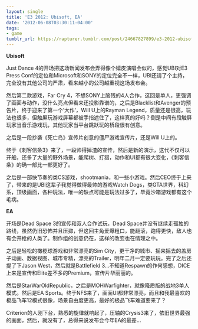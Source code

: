 ```yaml
---
layout: single
title: 'E3 2012: Ubisoft, EA'
date: '2012-06-08T03:30:11-04:00'
tags:
- game
tumblr_url: https://rapturer.tumblr.com/post/24667827899/e3-2012-ubisoft-ea
---
```

 **Ubisoft**

Just Dance 4的开场把这场新闻发布会弄得像个嬉皮演唱会似的，感觉UBI对E3 Press Conf的定位和Microsoft和SONY的定位完全不一样，UBI还请了个主持，完全没有其他公司的严肃，看来越小的公司越重视这场发布会。

然后第二款游戏，Far Cry 4，不想SONY上脑残的4人合作，这回是单人，更强调了画面与动作，没什么亮点但看来还投影靠谱的，之后是Blacklist和Avenger的预告片，终于迎来了第一个’大作‘，Will U上的Rayman Legend，质量还是很高，玩法也很多，但触屏玩游戏屏幕都被手指遮住了，这样真的好吗？倒是中间有段触屏玩家当音乐游戏玩，其他玩家当平台跳跃玩的桥段很有创意。

之后是一段抄袭《死亡岛》宣传片创意的僵尸游戏宣传片，还是Will U上的。

终于《刺客信条3》来了，一段帅得掉渣的宣传，然后是新的演示，这代不仅可以开船，还多了大量的野外场景，能爬树、打猎，动作和UI都有很大变化，《刺客信条》的确一部比一部更好了。

之后是一部快节奏的类CS游戏，shootmania，和一些小游戏。然后CEO终于上来了，带来的是UBI这辈子我觉得做得最帅的游戏Watch Dogs，类GTA世界，科幻系，顶级画面，各种玩法，唯一的缺点可能是玩法过多了，毕竟沙箱游戏都有这个毛病。

**EA**

开场是Dead Space 3的宣传和双人合作试玩，Dead Space并没有继续走孤独的路线，虽然仍旧恐怖并且压抑，但这回主角爱爆粗口，能翻滚，跑得更快，敌人也有会开枪的人类了。制作组的创意仍在，这样的改变也在情理之中。

之后是轻松的橄榄球游戏和非常漂亮的Sim City，更干净的城市、摇来摇去的盖房子动画、数据视图、城市专精，漂亮的Trailer，明年二月一定要玩玩。完了之后还提了下Jason West，然后就是Battlefield 3…不知道Respawn的作何感想，DICE上来是宣传和Elite差不多的Premium，宣传片华丽丽的。

然后是StarWarOldRepublic，之后是MOHWarfighter，就像降质版的战地3单人模式。然后是EA Sports。终于NFS来了，画面UI都非常漂亮，而且和我最喜欢的极品飞车12模式很像，场景自由度更高，最好的极品飞车难道要来了？

Criterion的人刚下台，熟悉的旋律就响起了，压轴的Crysis3来了，依旧世界最强的画面，然后，就没有了，总得来说发布会今年EA的最差…

